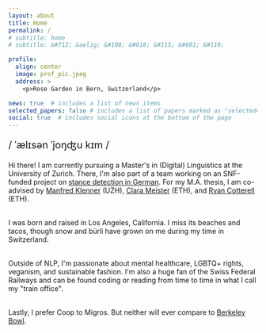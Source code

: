 ```yaml
---
layout: about
title: Home
permalink: /
# subtitle: home
# subtitle: &#712; &aelig; &#108; &#618; &#115; &#601; &#110;

profile:
  align: center
  image: prof_pic.jpeg
  address: >
    <p>Rose Garden in Bern, Switzerland</p>

news: true  # includes a list of news items
selected_papers: false # includes a list of papers marked as "selected={true}"
social: true  # includes social icons at the bottom of the page
---
```


<p style="font-size:20px">&#47; &#712;&aelig;l&#618;s&#601;n <!--# /ˈælɪsən/ --> &#712;jo&#331;&#676;u <!--# 'yoŋdʑu --> k&#618;m <!--# kɪm -->&#47;</p>

<p>
Hi there! I am currently pursuing a Master's in (Digital) Linguistics at the University of Zurich. There, I'm also part of a team working on an SNF-funded project on <a href="https://www.cl.uzh.ch/en/texttechnologies/research/opinionmining/sentiment-inference.html" target="_blank">stance detection in German</a>. For my M.A. thesis, I am co-advised by <a href="https://www.cl.uzh.ch/de/people/team/compling/klenner.html" target="_blank">Manfred Klenner</a> (UZH), <a href="https://cimeister.github.io/" target="_blank">Clara Meister</a> (ETH), and <a href="https://rycolab.io/" target="_blank">Ryan Cotterell</a> (ETH).<br><br>

I was born and raised in Los Angeles, California. I miss its beaches and tacos, though snow and bürli have grown on me during my time in Switzerland.<br><br>

Outside of NLP, I'm passionate about mental healthcare, LGBTQ+ rights, veganism, and sustainable fashion. I'm also a huge fan of the Swiss Federal Railways and can be found coding or reading from time to time in what I call my "train office".<br><br>

Lastly, I prefer Coop to Migros. But neither will ever compare to <a href="https://g.page/BerkeleyBowlMarketplace?share" target="_blank">Berkeley Bowl</a>.<br>

<!-- A non-exhaustive list of things I enjoy:<br>
&#127827; Fruit<br>
<em>&#128217; <a href="https://www.duden.de/" target="_blank">Der Duden</a></em><br>
&#127861; Matcha<br>
&#127754; Bodies of water<br>
&#128688; Potable water<br>
&#128648; Swiss Federal Railways<br>
&#128302; The Twilight Zone<br> -->

</p>